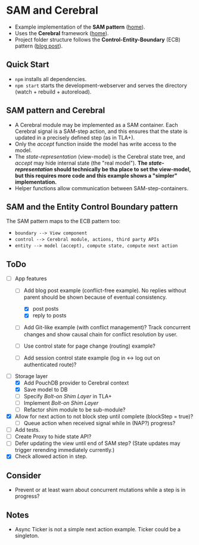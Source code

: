 # SAM and Cerebral
- Example implementation of the **SAM pattern** ([home](http://sam.js.org/)).
- Uses the **Cerebral** framework ([home](http://cerebraljs.com/)).
- Project folder structure follows the **Control-Entity-Boundary** (ECB) pattern ([blog post](http://www.adam-bien.com/roller/abien/entry/bureaucratic_design_with_java_ee)).

## Quick Start
- `npm` installs all dependencies.
- `npm start` starts the development-webserver and serves the directory (watch + rebuild + autoreload).

## SAM pattern and Cerebral
- A Cerebral module may be implemented as a SAM container.
Each Cerebral signal is a SAM-step action, and this ensures that the state is updated in a precisely defined step (as in TLA+).
- Only the _accept_ function inside the model has write access to the model.
- The _state-representation_ (view-model) is the Cerebral state tree, and _accept_ may hide internal state (the "real model"). **The _state-representation_ should technically be tha place to set the view-model, but this requires more code and this example shows a "simpler" implementation.**
- Helper functions allow communication between SAM-step-containers.

## SAM and the Entity Control Boundary pattern
The SAM pattern maps to the ECB pattern too:
- `boundary --> View component`
- `control --> Cerebral module, actions, third party APIs`
- `entity --> model (accept), compute state, compute next action`

## ToDo
- [ ] App features
  - [ ] Add blog post example (conflict-free example). No replies without parent should be shown because of eventual consistency.
    - [x] post posts
    - [x] reply to posts

  - [ ] Add Git-like example (with conflict management)? Track concurrent changes and show causal chain for conflict resolution by user.

  - [ ] Use control state for page change (routing) example?
  - [ ] Add session control state example (log in <-> log out on authenticated route)?

- [ ] Storage layer
  - [x] Add PouchDB provider to Cerebral context
  - [x] Save model to DB
  - [ ] Specify _Bolt-on Shim Layer_ in TLA+
  - [ ] Implement _Bolt-on Shim Layer_
  - [ ] Refactor shim module to be sub-module?

- [x] Allow for next action to not block step until complete (blockStep = true)?
  - [ ] Queue action when received signal while in (NAP?) progress?

- [ ] Add tests.
- [ ] Create Proxy to hide state API?
- [ ] Defer updating the view until end of SAM step? (State updates may trigger rerending immediately currently.)
- [x] Check allowed action in step.

## Consider
- Prevent or at least warn about concurrent mutations while a step is in progress?

## Notes
- Async Ticker is not a simple next action example. Ticker could be a singleton.
